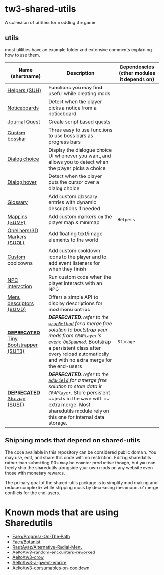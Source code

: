 # tw3-shared-utils
A collection of utilities for modding the game

## utils

most utilities have an example folder and extensive comments explaining how to use them.

| Name (shortname) | Description | Dependencies (other modules it depends on) |
| ---- | ----------- | ------------------------------------------ |
| [Helpers (SUH)](mod_sharedutils_helpers/content/scripts/local/sharedutils/helpers) | Functions you may find useful while creating mods | |
| [Noticeboards](/mod_sharedutils_noticeboards/content/scripts/local/sharedutils/noticeboards/example.ws) | Detect when the player picks a notice from a noticeboard |   |
| [Journal Quest](/mod_sharedutils_journalquest/) | Create script based quests |  |
| [Custom bossbar](mod_sharedutils_custombossbar/content/scripts/local/sharedutils/custombossbar/globals.ws) | Three easy to use functions to use boss bars as progress bars |
| [Dialog choice](mod_sharedutils_dialogChoices/example/main.ws) | Display the dialogue choice UI whenever you want, and allows you to detect when the player picks a choice |  |
| [Dialog hover](mod_sharedutils_dialogHover/) | Detect when the player puts the cursor over a dialog choice | |
| [Glossary](mod_sharedutils_glossary/content/scripts/local/glossary/example.ws) | Add custom glossary entries with dynamic descriptions if needed | |
| [Mappins (SUMP)](/mod_sharedutils_mappins/example/) | Add custom markers on the player map & minimap | `Helpers` |
| [Oneliners/3D Markers (SUOL)](/mod_sharedutils_oneliners/) | Add floating text/image elements to the world | |
| [Custom cooldowns](mod_sharedutils_customcooldowns/example/main.ws) | Add custom cooldown icons to the player and to add event listeners for when they finish |  |
| [NPC interaction](/mod_sharedutils_npcInteraction/README.md) | Run custom code when the player interacts with an NPC |  |
| [Menu descriptors (SUMD)](/mod_sharedutils_menudescriptors//README.md) | Offers a simple API to display descriptions for mod menu entries |  |
| [**DEPRECATED** Tiny Bootstrapper (SUTB)](mod_sharedutils_tiny_bootstrapper/) | _**DEPRECATED**: refer to the [`wrapMethod`](https://cdprojektred.atlassian.net/wiki/spaces/W3REDkit/pages/36241598/WS+Script+Compilation+Errors+overrides) for a merge free solution to bootstrap your mods from `CR4Player`'s `event OnSpawned`._ Bootstrap a persistent class after every reload automatically and with no extra merge for the end-users | `Storage`
| [**DEPRECATED** Storage (SUST)](mod_sharedutils_storage) | _**DEPRECATED**: refer to the [`addField`](https://cdprojektred.atlassian.net/wiki/x/vgApAg) for a merge free solution to store data in `CR4Player`._ Store persistent objects in the save with no extra merge. Most sharedutils module rely on this one for internal data storage.  | |

## Shipping mods that depend on shared-utils
The code available in this repository can be considered public domain. You may use, edit, and share this code with no restriction. Editing sharedutils rather than submitting PRs may be counter productive though, but you can freely ship the sharedutils alongside your own mods on any website even those with monetary rewards.

The primary goal of the shared-utils package is to simplify mod making and reduce complexity while shipping mods by decreasing the amount of merge conflicts for the end-users.

# Known mods that are using Sharedutils
- [Faen/Progress-On-The-Path](https://github.com/Faen668/Progress-On-The-Path)
- [Faen/Botanist](https://github.com/Faen668/Botanist)
- [RasitAyaz/Alternative-Radial-Menu](https://www.nexusmods.com/witcher3/mods/8237)
- [Aelto/tw3-random-encounters-reworked](https://github.com/Aelto/tw3-random-encounters-reworked)
- [Aelto/tw3-crow](https://github.com/Aelto/tw3-crow)
- [Aelto/tw3-a-gwent-empire](https://github.com/Aelto/tw3-a-gwent-empire)
- [Aelto/tw3-consumables-on-cooldown](https://github.com/Aelto/tw3-consumables-on-cooldowns)